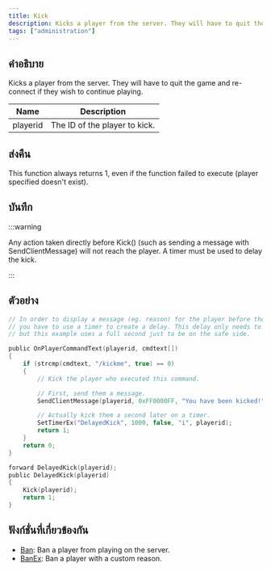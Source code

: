 ```yaml
---
title: Kick
description: Kicks a player from the server. They will have to quit the game and re-connect if they wish to continue playing.
tags: ["administration"]
---
```


## คำอธิบาย

Kicks a player from the server. They will have to quit the game and re-connect if they wish to continue playing.

| Name     | Description                   |
| -------- | ----------------------------- |
| playerid | The ID of the player to kick. |

## ส่งคืน

This function always returns 1, even if the function failed to execute (player specified doesn't exist).

## บันทึก

:::warning

Any action taken directly before Kick() (such as sending a message with SendClientMessage) will not reach the player. A timer must be used to delay the kick.

:::

## ตัวอย่าง

```c
// In order to display a message (eg. reason) for the player before the connection is closed
// you have to use a timer to create a delay. This delay only needs to be a few milliseconds long,
// but this example uses a full second just to be on the safe side.

public OnPlayerCommandText(playerid, cmdtext[])
{
    if (strcmp(cmdtext, "/kickme", true) == 0)
    {
        // Kick the player who executed this command.

        // First, send them a message.
        SendClientMessage(playerid, 0xFF0000FF, "You have been kicked!");

        // Actually kick them a second later on a timer.
        SetTimerEx("DelayedKick", 1000, false, "i", playerid);
        return 1;
    }
    return 0;
}

forward DelayedKick(playerid);
public DelayedKick(playerid)
{
    Kick(playerid);
    return 1;
}
```

## ฟังก์ชั่นที่เกี่ยวข้องกัน

- [Ban](../../scripting/functions/Ban.md): Ban a player from playing on the server.
- [BanEx](../../scripting/functions/BanEx.md): Ban a player with a custom reason.
